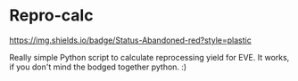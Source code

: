 # Repro-calc
https://img.shields.io/badge/Status-Abandoned-red?style=plastic

Really simple Python script to calculate reprocessing yield for EVE. It works, if you don't mind the bodged together python. :)
